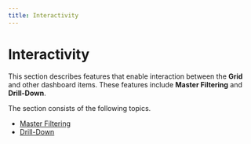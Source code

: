 ```yaml
---
title: Interactivity
---
```

# Interactivity
This section describes features that enable interaction between the **Grid** and other dashboard items. These features include **Master Filtering** and **Drill-Down**.

The section consists of the following topics.
* [Master Filtering](../../../../../dashboard-for-desktop/articles/dashboard-designer/designing-dashboard-items/grid/interactivity/master-filtering.md)
* [Drill-Down](../../../../../dashboard-for-desktop/articles/dashboard-designer/designing-dashboard-items/grid/interactivity/drill-down.md)